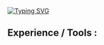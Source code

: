 [![Typing SVG](https://readme-typing-svg.demolab.com?font=Bebas+Neue&weight=600&size=25&duration=5001&pause=1000&color=3AF72E&vCenter=true&multiline=true&random=false&height=150&lines=Hi+there+%F0%9F%91%8B+I'm+Aslan;DevOps-engineer+%F0%9F%91%BD;3%2B+years+experience+%F0%9F%91%A8%E2%80%8D%F0%9F%92%BB)](https://git.io/typing-svg)

## Experience / Tools :
